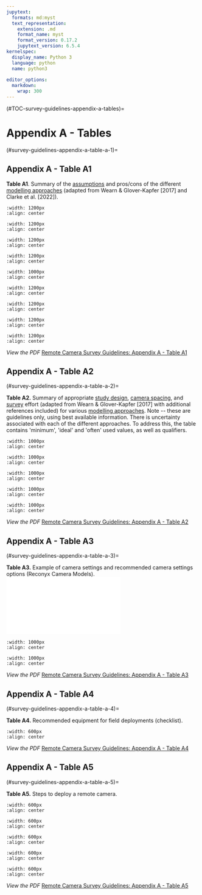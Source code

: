```yaml
---
jupytext:
  formats: md:myst
  text_representation:
    extension: .md
    format_name: myst
    format_version: 0.17.2
    jupytext_version: 6.5.4
kernelspec:
  display_name: Python 3
  language: python
  name: python3
  
editor_options: 
  markdown: 
    wrap: 300
---
```

(#TOC-survey-guidelines-appendix-a-tables)=
# Appendix A - Tables

(#survey-guidelines-appendix-a-table-a-1)=

## Appendix A - Table A1

**Table A1**. Summary of the [assumptions](#Mods_Modelling_assumption) and pros/cons of the different [modelling approaches](#Mods_Modelling_approach) (adapted from Wearn & Glover-Kapfer [2017] and Clarke et al. [2022]).
```{figure} ./files-1_survey-guidelines/tables/AppendixA-Table-A1/AppendixA-Table-A1-A.jpg
:width: 1200px
:align: center
```
```{figure} ./files-1_survey-guidelines/tables/AppendixA-Table-A1/AppendixA-Table-A1-B.jpg
:width: 1200px
:align: center
```
```{figure} ./files-1_survey-guidelines/tables/AppendixA-Table-A1/AppendixA-Table-A1-C.jpg
:width: 1200px
:align: center
```
```{figure} ./files-1_survey-guidelines/tables/AppendixA-Table-A1/AppendixA-Table-A1-D.jpg
:width: 1200px
:align: center
```
```{figure} ./files-1_survey-guidelines/tables/AppendixA-Table-A1/AppendixA-Table-A1-E.jpg
:width: 1000px
:align: center
```
```{figure} ./files-1_survey-guidelines/tables/AppendixA-Table-A1/AppendixA-Table-A1-F.jpg
:width: 1200px
:align: center
```
```{figure} ./files-1_survey-guidelines/tables/AppendixA-Table-A1/AppendixA-Table-A1-G.jpg
:width: 1200px
:align: center
```
```{figure} ./files-1_survey-guidelines/tables/AppendixA-Table-A1/AppendixA-Table-A1-H.jpg
:width: 1200px
:align: center
```
```{figure} ./files-1_survey-guidelines/tables/AppendixA-Table-A1/AppendixA-Table-A1-I.jpg
:width: 1200px
:align: center
```  

*View the PDF*
[Remote Camera Survey Guidelines: Appendix A - Table A1](./files-1_survey-guidelines/tables/AppendixA-Table-A1/AppendixA-Table-A1.pdf)

## Appendix A - Table A2

(#survey-guidelines-appendix-a-table-a-2)=

**Table A2.** Summary of appropriate [study design](#Hierarch_Survey), [camera spacing](#Camera_spacing), and [survey](#Hierarch_Survey) effort (adapted from Wearn & Glover-Kapfer [2017] with additional references included) for various [modelling approaches](#Mods_Modelling_approach). Note -- these are guidelines only, using best available information. There is uncertainty associated with each of the different approaches. To address this, the table contains 'minimum', 'ideal' and 'often' used values, as well as qualifiers.

```{figure} ./files-1_survey-guidelines/tables/AppendixA-Table-A2/AppendixA-Table-A2-A.jpg
:width: 1000px
:align: center
```
```{figure} ./files-1_survey-guidelines/tables/AppendixA-Table-A2/AppendixA-Table-A2-B.jpg
:width: 1000px
:align: center
```
```{figure} ./files-1_survey-guidelines/tables/AppendixA-Table-A2/AppendixA-Table-A2-C.jpg
:width: 1000px
:align: center
```
```{figure} ./files-1_survey-guidelines/tables/AppendixA-Table-A2/AppendixA-Table-A2-D.jpg
:width: 1000px
:align: center
```
```{figure} ./files-1_survey-guidelines/tables/AppendixA-Table-A2/AppendixA-Table-A2-E.jpg
:width: 1000px
:align: center
```  

*View the PDF*
[Remote Camera Survey Guidelines: Appendix A - Table A2](./files-1_survey-guidelines/tables/AppendixA-Table-A2/AppendixA-Table-A2.pdf)



## Appendix A - Table A3

(#survey-guidelines-appendix-a-table-a-3)=

**Table A3.** Example of camera settings and recommended camera settings options (Reconyx Camera Models).
![](_files/tables/AppendixA-Table-A3.pdf)

```{figure} ./files-1_survey-guidelines/tables/AppendixA-Table-A3/AppendixA-Table-A3-A.jpg
:width: 1000px
:align: center
```
```{figure} ./files-1_survey-guidelines/tables/AppendixA-Table-A3/AppendixA-Table-A3-B.jpg
:width: 1000px
:align: center
```

*View the PDF*
[Remote Camera Survey Guidelines: Appendix A - Table A3](./files-1_survey-guidelines/tables/AppendixA-Table-A3/AppendixA-Table-A3.pdf)


## Appendix A - Table A4

(#survey-guidelines-appendix-a-table-a-4)=

**Table A4.** Recommended equipment for field deployments (checklist).
```{figure} ./files-1_survey-guidelines/tables/AppendixA-Table-A4/AppendixA-Table-A4.png
:width: 600px
:align: center
```  

*View the PDF*
[Remote Camera Survey Guidelines: Appendix A - Table A4](./files-1_survey-guidelines/tables/AppendixA-Table-A4/AppendixA-Table-A4.pdf)


## Appendix A - Table A5

(#survey-guidelines-appendix-a-table-a-5)=

**Table A5.** Steps to deploy a remote camera.

```{figure} ./files-1_survey-guidelines/tables/AppendixA-Table-A5/AppendixA-Table-A5-A.jpg
:width: 600px
:align: center
```
```{figure} ./files-1_survey-guidelines/tables/AppendixA-Table-A5/AppendixA-Table-A5-B.jpg
:width: 600px
:align: center
```
```{figure} ./files-1_survey-guidelines/tables/AppendixA-Table-A5/AppendixA-Table-A5-C.jpg
:width: 600px
:align: center
```
```{figure} ./files-1_survey-guidelines/tables/AppendixA-Table-A5/AppendixA-Table-A5-D.jpg
:width: 600px
:align: center
```
```{figure} ./files-1_survey-guidelines/tables/AppendixA-Table-A5/AppendixA-Table-A5-E.jpg
:width: 600px
:align: center
```  


*View the PDF*
[Remote Camera Survey Guidelines: Appendix A - Table A5](./files-1_survey-guidelines/tables/AppendixA-Table-A5/AppendixA-Table-A5.pdf)
